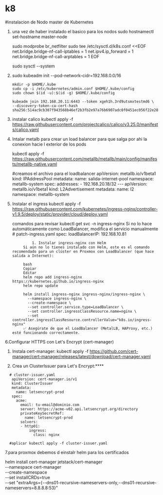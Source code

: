 # k8



#instalacion de Nodo master de Kubernetes
1.  una vez de  haber instalado  el basico para los nodos
   sudo hostnamectl set-hostname master-node

    sudo modprobe br_netfilter
    sudo tee /etc/sysctl.d/k8s.conf <<EOF
    net.bridge.bridge-nf-call-iptables = 1
    net.ipv4.ip_forward = 1
    net.bridge.bridge-nf-call-arptables = 1
    EOF

    sudo sysctl --system
 2. 
       sudo kubeadm init --pod-network-cidr=192.168.0.0/16

        mkdir -p $HOME/.kube
        sudo cp -i /etc/kubernetes/admin.conf $HOME/.kube/config
        sudo chown $(id -u):$(id -g) $HOME/.kube/config

        kubeadm join 192.168.20.11:6443 --token xgeh1h.3rd9utsmxtestmd6 \
        --discovery-token-ca-cert-hash sha256:514ac9cb307f943568b46ef2b3fb2e97a76b6907adc0f0451ec056f22e283e67

3. instalar calico 
       kubectl apply -f https://raw.githubusercontent.com/projectcalico/calico/v3.25.0/manifests/calico.yaml

4. Intalar metalb  para crear un load balancer  para que salga por ahi la conexion hacie l exterior de los pods   

      kubectl apply -f https://raw.githubusercontent.com/metallb/metallb/main/config/manifests/metallb-native.yaml

      #creamos el archivo para el loadbalancer 
        apiVersion: metallb.io/v1beta1
        kind: IPAddressPool
        metadata:
        name: salida-internet-pool
        namespace: metallb-system
        spec:
        addresses:
            - 192.168.20.18/32
        ---
        apiVersion: metallb.io/v1beta1
        kind: L2Advertisement
        metadata:
        name: l2
        namespace: metallb-system

5. Instalar el ingress
     kubectl apply -f https://raw.githubusercontent.com/kubernetes/ingress-nginx/controller-v1.9.5/deploy/static/provider/cloud/deploy.yaml
   
      comandos para revisar
         kubectl get svc -n ingress-nginx
      Si no lo hace automáticamente como LoadBalancer, modifica el servicio manualmente
        # patch-ingress.yaml
          spec:
         loadBalancerIP: 192.168.10.81


                1. Instalar ingress-nginx con Helm
            Si aún no lo tienes instalado con Helm, este es el comando recomendado para un clúster en Proxmox con LoadBalancer (que hace salida a Internet):
            
            bash
            Copiar
            Editar
            helm repo add ingress-nginx https://kubernetes.github.io/ingress-nginx
            helm repo update
            
            helm install ingress-nginx ingress-nginx/ingress-nginx \
              --namespace ingress-nginx \
              --create-namespace \
              --set controller.service.type=LoadBalancer \
              --set controller.ingressClassResource.name=nginx \
              --set controller.ingressClassResource.controllerValue="k8s.io/ingress-nginx"
            ✅ Asegúrate de que el LoadBalancer (MetalLB, HAProxy, etc.) esté funcionando correctamente.

   
 6.Configurar HTTPS con Let's Encrypt (cert-manager)
   1.	Instala cert-manager:
       kubectl apply -f https://github.com/cert-manager/cert-manager/releases/latest/download/cert-manager.yaml
     	
   3.	Crea un ClusterIssuer para Let's Encrypt:****
      
      # cluster-issuer.yaml
       apiVersion: cert-manager.io/v1
       kind: ClusterIssuer
       metadata:
         name: letsencrypt-prod
       spec:
         acme:
           email: tu-email@dominio.com
           server: https://acme-v02.api.letsencrypt.org/directory
           privateKeySecretRef:
             name: letsencrypt-prod
           solvers:
           - http01:
               ingress:
                 class: nginx

      #aplicar kubectl apply -f cluster-issuer.yaml

7.para proxmox debemos d einstalr helm para los certificados

  helm install cert-manager jetstack/cert-manager \
  --namespace cert-manager \
  --create-namespace \
  --set installCRDs=true \
  --set "extraArgs={--dns01-recursive-nameservers-only,--dns01-recursive-nameservers=8.8.8.8:53}"

     

   
   
